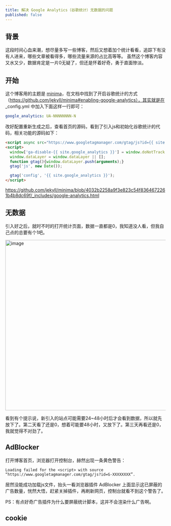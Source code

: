 ```yaml
---
title: 解决 Google Analytics（谷歌统计）无数据的问题
published: false
---
```


## 背景
这段时间心血来潮，想尽量多写一些博客，然后又想着加个统计看看，追踪下有没有人进来，哪些文章被看得多，哪些流量来源的占比高等等。
虽然这个博客内容又水又少，数据肯定是一片0无疑了，但还是怀着好奇，勇于直面惨淡。

## 开始
这个博客用的主题是 [minima](https://jekyll.github.io/minima/)，在文档中找到了开启谷歌统计的方式（https://github.com/jekyll/minima#enabling-google-analytics），其实就是在 _config.yml 中加入下面这样一行即可：
```yaml
google_analytics: UA-NNNNNNNN-N
```

改好配置重新生成之后，查看首页的源码，看到了引入js和初始化谷歌统计的代码，相关功能的源码如下：
```html
<script async src="https://www.googletagmanager.com/gtag/js?id={{ site.google_analytics }}"></script>
<script>
  window['ga-disable-{{ site.google_analytics }}'] = window.doNotTrack === "1" || navigator.doNotTrack === "1" || navigator.doNotTrack === "yes" || navigator.msDoNotTrack === "1";
  window.dataLayer = window.dataLayer || [];
  function gtag(){window.dataLayer.push(arguments);}
  gtag('js', new Date());

  gtag('config', '{{ site.google_analytics }}');
</script>
```
https://github.com/jekyll/minima/blob/4032b2258a9f3e823c54f8364672261b4b8dc69f/_includes/google-analytics.html

## 无数据
引入好之后，就时不时的打开统计页面，数据一直都是0，我知道没人看，但我自己点的总要有个1吧。

<img width="534" alt="image" src="https://github.com/nanhualyq/nanhualyq.github.io/assets/6212850/4d7e6ec7-3ec3-4fb0-ba70-b29dd8c4dc89">

看到有个提示说，新引入的站点可能需要24~48小时后才会看到数据，所以就先放下了。第二天看了还是0，想着可能要48小时，又放下了。第三天再看还是0，我就觉得不对劲了。

## AdBlocker
打开博客首页，浏览器打开控制台，赫然出现一条黄色警告：
```
Loading failed for the <script> with source “https://www.googletagmanager.com/gtag/js?id=G-XXXXXXXX”.
```

居然没能成功加载js文件，抬头一看浏览器插件 AdBlocker 上面显示这已屏蔽的广告数量，恍然大悟，赶紧关掉插件，再刷新网页，控制台就看不到这个警告了。

PS：有点好奇广告插件为什么要屏蔽统计脚本，这并不会渲染什么广告啊。

## cookie